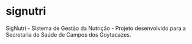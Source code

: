 # signutri
SigNutri - Sistema de Gestão da Nutrição - Projeto desenvolvido para a Secretaria de Saúde de Campos dos Goytacazes.
